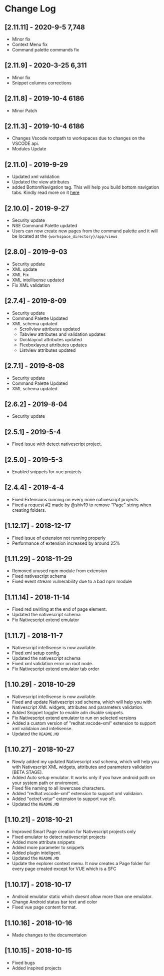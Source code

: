 # Change Log

<!-- ## [Unreleased]
- Initial release -->
## [2.11.11] - 2020-9-5 7,748
- Minor fix
- Context Menu fix
- Command palette commands fix

## [2.11.9] - 2020-3-25 6,311
- Minor fix
- Snippet columns corrections

## [2.11.8] - 2019-10-4 6186
- Minor Patch

## [2.11.3] - 2019-10-4 6186
- Changes Vscode rootpath to workspaces due to changes on the VSCODE api.
- Modules Update

## [2.11.0] - 2019-9-29
- Updated xml validation
- Updated the view attributes
- added BottomNavigation tag. This will help you build bottom navigation tabs. Kindly read more on it [here](https://docs.nativescript.org/ui/components/bottom-navigation)

## [2.10.0] - 2019-9-27
- Security update
- NSE Command Palette updated 
- Users can now create new pages from the command palette and it will be located at the `{workspace_directory}/app/views`

## [2.8.0] - 2019-9-03
- Security update
- XML update 
- XML Fix 
- XML intellisense updated 
- Fix XML validation
  
## [2.7.4] - 2019-8-09
- Security update
- Command Palette Updated
- XML schema updated
    - Scrollview attributes updated
    - Tabview attributes and validation updates
    - Docklayout attributes updated
    - Flexboxlayout attributes updates
    - Listview attributes updated
  
## [2.7.1] - 2019-8-08
- Security update
- Command Palette Updated
- XML schema updated
  
## [2.6.2] - 2019-8-04
- Security update
  
## [2.5.1] - 2019-5-4
- Fixed issue with detect nativescript project.
  
## [2.5.0] - 2019-5-3

- Enabled snippets for vue projects
  
## [2.4.4] - 2019-4-4

- Fixed Extensions running on every none nativescript projects.
- Fixed a request #2 made by @shiv19 to remove "Page" string when creating folders.


## [1.12.17] - 2018-12-17

- Fixed issue of extension not running properly
- Performance of extension increased by around 25%

## [1.11.29] - 2018-11-29

- Removed unused npm module from extension
- Fixed nativescript schema
- Fixed event stream vulnerability due to a bad npm module

## [1.11.14] - 2018-11-14

- Fixed red swirling at the end of page element.
- Updated the nativescript schema
- Fix Nativescript extend emulator

## [1.11.7] - 2018-11-7

- Nativescript intellisense is now available.
- Fixed xml setup config.
- Updated the nativescript schema
- Fixed xml validation error on root node.
- Fix Nativescript extend emulator tab order

## [1.10.29] - 2018-10-29

- Nativescript intellisense is now available.
- Fixed and update Nativescript xsd schema, which will help you with Nativescript XML widgets, attributes and parameters validation.
- Added Snippet toggler to enable adn disable snippets.
- Fix Nativescript extend emulator to run on selected versions
- Added a custom version of "redhat.vscode-xml" extension to support xml validaion and intelisense.
- Updated the `README.MD`

## [1.10.27] - 2018-10-27

- Newly added my updated Nativescript xsd schema, which will help you with Nativescript XML widgets, attributes and parameters validation [BETA STAGE].
- Added Auto setup emulator. It works only if you have android path on your system path or enviroment.
- Fixed file naming to all lowercase characters.
- Added "redhat.vscode-xml" extension to support xml validaion.
- Added "octref.vetur" extension to support vue sfc.
- Updated the `README.MD`

## [1.10.21] - 2018-10-21

- Improved Smart Page creation for Nativescript projects only
- Fixed emulator to detect nativescript projects
- Added more attribute snippets
- Added more parameter to snippets
- Added plugin inteligent.
- Updated the `README.MD`
- Update the explorer context menu. It now creates a Page folder for every page created except for VUE which is a SFC

## [1.10.17] - 2018-10-17

- Android emulator static which doesnt allow more than one emulator.
- Change Android status bar text and color
- Fixed vue page content format.

## [1.10.16] - 2018-10-16

- Made changes to the documentaion

## [1.10.15] - 2018-10-15

- Fixed bugs
- Added inspired projects
